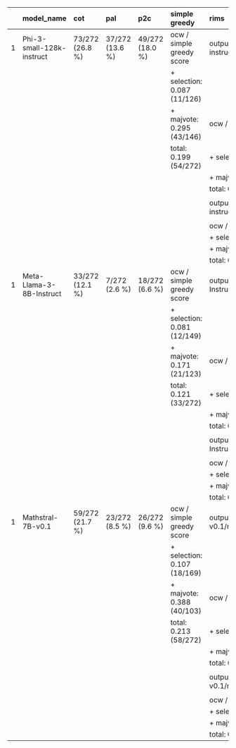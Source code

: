 |    | model_name                | cot             | pal             | p2c             | simple greedy             | rims                                                                                         |
|---:|:--------------------------|:----------------|:----------------|:----------------|:--------------------------|:---------------------------------------------------------------------------------------------|
|  1 | Phi-3-small-128k-instruct | 73/272 (26.8 %) | 37/272 (13.6 %) | 49/272 (18.0 %) | ocw / simple greedy score | outputs/ocw_course_dt.ocw/Phi-3-small-128k-instruct/rims/rims_ocw1/processed_rims_scored.txt |
|    |                           |                 |                 |                 | 	+ selection: 0.087 (11/126)                           |                                                                                              |
|    |                           |                 |                 |                 | 	+ majvote: 0.295 (43/146)                           | ocw / rims score                                                                             |
|    |                           |                 |                 |                 | total: 0.199 (54/272)     | 	+ selection: 0.016 (2/126)                                                                                              |
|    |                           |                 |                 |                 |                           | 	+ majvote: 0.295 (43/146)                                                                                              |
|    |                           |                 |                 |                 |                           | total: 0.165 (45/272)                                                                        |
|    |                           |                 |                 |                 |                           |                                                                                              |
|    |                           |                 |                 |                 |                           | outputs/ocw_course_dt.ocw/Phi-3-small-128k-instruct/rims/rims_ocw0/processed_rims_scored.txt |
|    |                           |                 |                 |                 |                           |                                                                                              |
|    |                           |                 |                 |                 |                           | ocw / rims score                                                                             |
|    |                           |                 |                 |                 |                           | 	+ selection: 0.008 (1/126)                                                                                              |
|    |                           |                 |                 |                 |                           | 	+ majvote: 0.295 (43/146)                                                                                              |
|    |                           |                 |                 |                 |                           | total: 0.162 (44/272)                                                                        |
|  1 | Meta-Llama-3-8B-Instruct  | 33/272 (12.1 %) | 7/272 (2.6 %)   | 18/272 (6.6 %)  | ocw / simple greedy score | outputs/ocw_course_dt.ocw/Meta-Llama-3-8B-Instruct/rims/rims_ocw0/processed_rims_scored.txt  |
|    |                           |                 |                 |                 | 	+ selection: 0.081 (12/149)                           |                                                                                              |
|    |                           |                 |                 |                 | 	+ majvote: 0.171 (21/123)                           | ocw / rims score                                                                             |
|    |                           |                 |                 |                 | total: 0.121 (33/272)     | 	+ selection: 0.047 (7/149)                                                                                              |
|    |                           |                 |                 |                 |                           | 	+ majvote: 0.171 (21/123)                                                                                              |
|    |                           |                 |                 |                 |                           | total: 0.103 (28/272)                                                                        |
|    |                           |                 |                 |                 |                           |                                                                                              |
|    |                           |                 |                 |                 |                           | outputs/ocw_course_dt.ocw/Meta-Llama-3-8B-Instruct/rims/rims_ocw1/processed_rims_scored.txt  |
|    |                           |                 |                 |                 |                           |                                                                                              |
|    |                           |                 |                 |                 |                           | ocw / rims score                                                                             |
|    |                           |                 |                 |                 |                           | 	+ selection: 0.060 (9/149)                                                                                              |
|    |                           |                 |                 |                 |                           | 	+ majvote: 0.171 (21/123)                                                                                              |
|    |                           |                 |                 |                 |                           | total: 0.110 (30/272)                                                                        |
|  1 | Mathstral-7B-v0.1         | 59/272 (21.7 %) | 23/272 (8.5 %)  | 26/272 (9.6 %)  | ocw / simple greedy score | outputs/ocw_course_dt.ocw/Mathstral-7B-v0.1/rims/rims_ocw1/processed_rims_scored.txt         |
|    |                           |                 |                 |                 | 	+ selection: 0.107 (18/169)                           |                                                                                              |
|    |                           |                 |                 |                 | 	+ majvote: 0.388 (40/103)                           | ocw / rims score                                                                             |
|    |                           |                 |                 |                 | total: 0.213 (58/272)     | 	+ selection: 0.041 (7/169)                                                                                              |
|    |                           |                 |                 |                 |                           | 	+ majvote: 0.388 (40/103)                                                                                              |
|    |                           |                 |                 |                 |                           | total: 0.173 (47/272)                                                                        |
|    |                           |                 |                 |                 |                           |                                                                                              |
|    |                           |                 |                 |                 |                           | outputs/ocw_course_dt.ocw/Mathstral-7B-v0.1/rims/rims_ocw0/processed_rims_scored.txt         |
|    |                           |                 |                 |                 |                           |                                                                                              |
|    |                           |                 |                 |                 |                           | ocw / rims score                                                                             |
|    |                           |                 |                 |                 |                           | 	+ selection: 0.059 (10/169)                                                                                              |
|    |                           |                 |                 |                 |                           | 	+ majvote: 0.388 (40/103)                                                                                              |
|    |                           |                 |                 |                 |                           | total: 0.184 (50/272)                                                                        |